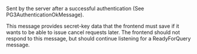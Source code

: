 Sent by the server after a successful authentication (See  PG3AuthenticationOkMessage).

This message provides secret-key data that the frontend must save if it wants to be able to issue cancel requests later. The frontend should not respond to this message, but should continue listening for a ReadyForQuery message.
